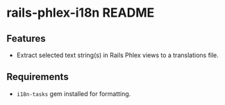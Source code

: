 # rails-phlex-i18n README

## Features

- Extract selected text string(s) in Rails Phlex views to a translations file.

## Requirements

- `i18n-tasks` gem installed for formatting.
